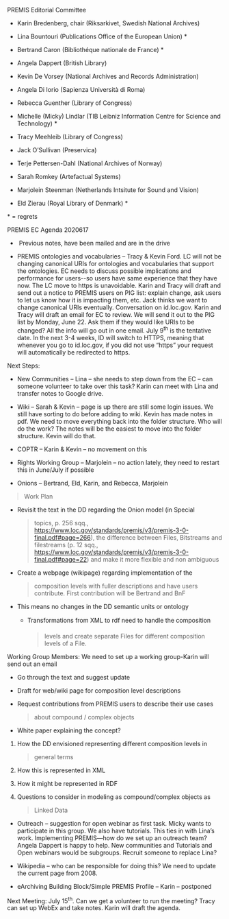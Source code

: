 PREMIS Editorial Committee

-   Karin Bredenberg, chair (Riksarkivet, Swedish National Archives)

-   Lina Bountouri (Publications Office of the European Union) \*

-   Bertrand Caron (Bibliothéque nationale de France) \*

-   Angela Dappert (British Library)

-   Kevin De Vorsey (National Archives and Records Administration)

-   Angela Di Iorio (Sapienza Università di Roma)

-   Rebecca Guenther (Library of Congress)

-   Michelle (Micky) Lindlar (TIB Leibniz Information Centre for Science
    and Technology) \*

-   Tracy Meehleib (Library of Congress)

-   Jack O’Sullivan (Preservica)

-   Terje Pettersen-Dahl (National Archives of Norway)

-   Sarah Romkey (Artefactual Systems)

-   Marjolein Steenman (Netherlands Intsitute for Sound and Vision)

-   Eld Zierau (Royal Library of Denmark) \*

\* = regrets

PREMIS EC Agenda 2020617

-    Previous notes, have been mailed and are in the drive

-   PREMIS ontologies and vocabularies – Tracy & Kevin Ford. LC will not
    be changing canonical URIs for ontologies and vocabularies that
    support the ontologies. EC needs to discuss possible implications
    and performance for users--so users have same experience that they
    have now. The LC move to https is unavoidable. Karin and Tracy will
    draft and send out a notice to PREMIS users on PIG list: explain
    change, ask users to let us know how it is impacting them, etc. Jack
    thinks we want to change canonical URIs eventually. Conversation on
    id.loc.gov. Karin and Tracy will draft an email for EC to review. We
    will send it out to the PIG list by Monday, June 22. Ask them if
    they would like URIs to be changed? All the info will go out in one
    email. July 9<sup>th</sup> is the tentative date. In the next 3-4
    weeks, ID will switch to HTTPS, meaning that whenever you go to
    id.loc.gov, if you did not use “https” your request will
    automatically be redirected to https.  

Next Steps:

-   New Communities – Lina – she needs to step down from the EC – can
    someone volunteer to take over this task? Karin can meet with Lina
    and transfer notes to Google drive.

-   Wiki – Sarah & Kevin – page is up there are still some login issues.
    We still have sorting to do before adding to wiki. Kevin has made
    notes in pdf. We need to move everything back into the folder
    structure. Who will do the work? The notes will be the easiest to
    move into the folder structure. Kevin will do that.

-   COPTR – Karin & Kevin – no movement on this

-   Rights Working Group – Marjolein – no action lately, they need to
    restart this in June/July if possible

-   Onions – Bertrand, Eld, Karin, and Rebecca, Marjolein

> Work Plan

-   Revisit the text in the DD regarding the Onion model (in Special
    > topics, p. 256 sqq.,
    > <https://www.loc.gov/standards/premis/v3/premis-3-0-final.pdf#page=266>),
    > the difference between Files, Bitstreams and filestreams (p. 12
    > sqq.,
    > <https://www.loc.gov/standards/premis/v3/premis-3-0-final.pdf#page=22>)
    > and make it more flexible and non ambiguous

-   Create a webpage (wikipage) regarding implementation of the
    > composition levels with fuller descriptions and have users
    > contribute. First contribution will be Bertrand and BnF

-   This means no changes in the DD semantic units or ontology

    -   Transformations from XML to rdf need to handle the composition
        > levels and create separate Files for different composition
        > levels of a File.

Working Group Members: We need to set up a working group-Karin will send
out an email

-   Go through the text and suggest update

-   Draft for web/wiki page for composition level descriptions

-   Request contributions from PREMIS users to describe their use cases
    > about compound / complex objects

-   White paper explaining the concept? 

1.  How the DD envisioned representing different composition levels in
    > general terms

2.  How this is represented in XML

3.  How it might be represented in RDF

4.  Questions to consider in modeling as compound/complex objects as
    > Linked Data

-   Outreach – suggestion for open webinar as first task. Micky wants to
    participate in this group. We also have tutorials. This ties in with
    Lina’s work. Implementing PREMIS—how do we set up an outreach team?
    Angela Dappert is happy to help. New communities and Tutorials and
    Open webinars would be subgroups. Recruit someone to replace Lina?

-   Wikipedia – who can be responsible for doing this? We need to update
    the current page from 2008.

-   eArchiving Building Block/Simple PREMIS Profile – Karin – postponed

Next Meeting: July 15<sup>th</sup>. Can we get a volunteer to run the
meeting? Tracy can set up WebEx and take notes. Karin will draft the
agenda.
